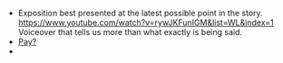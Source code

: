 * Exposition best presented at the latest possible point in the story.
	https://www.youtube.com/watch?v=rywJKFunIGM&list=WL&index=1
	Voiceover that tells us more than what exactly is being said. 
* [Pay?](https://farosapp.com/notes/de853943-3421-4ef6-9b24-cb8e02faf28c)
* 
